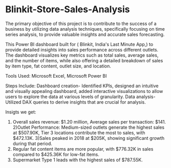 # Blinkit-Store-Sales-Analysis
 The primary objective of this project is to contribute to the success of a business by utilizing data analysis techniques, specifically focusing on time series analysis, to provide valuable insights and accurate sales forecasting.
 
 This Power BI dashboard built for ( Blinkit, India's Last Minute App,) to provide detailed insights into sales performance across different outlets. The dashboard visualizes key metrics such as total sales, average sales, and the number of items, while also offering a detailed breakdown of sales by item type, fat content, outlet size, and location.

 Tools Used: Microsoft Excel, Microsoft Power BI

Steps Include: 
 Dashboard creation- Identified KPIs, designed an intuitive and visually appealing dashboard, added interactive visualizations to allow users to explore the data at various levels of granularity.
 Data analysis- Utilized DAX queries to derive insights that are crucial for analysis.

 Insigts we get:
1) Overall sales revenue: $1.20 million,
   Average sales per transaction: $141.
2)Outlet Performance:
   Medium-sized outlets generate the highest sales at $507.90K,
   Tier 3 locations contribute the most to sales, with $472.13K.
3)Sales peaked in 2018 at $205K, showing significant growth during that period.
4) Regular fat content items are more popular, with $776.32K in sales compared to $425.36K for low-fat items.
5) Supermarket Type 1 leads with the highest sales of $787.55K.
